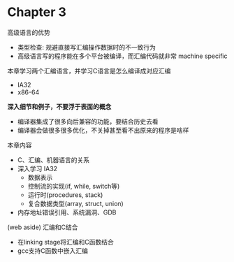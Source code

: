 # Chapter 3

高级语言的优势
- 类型检查: 规避直接写汇编操作数据时的不一致行为
- 高级语言写的程序能在多个平台被编译，而汇编代码就非常 machine specific

本章学习两个汇编语言，并学习C语言是怎么编译成对应汇编
- IA32
- x86-64

**深入细节和例子，不要浮于表面的概念**

- 编译器集成了很多向后兼容的功能，要结合历史去看
- 编译器会做很多很多优化，不关掉甚至看不出原来的程序是啥样

本章内容 
- C、汇编、机器语言的关系 
- 深入学习 IA32
  - 数据表示
  - 控制流的实现(if, while, switch等)
  - 运行时(procedures, stack)
  - 复合数据类型(array, struct, union)
- 内存地址错误引用、系统漏洞、GDB

(web aside) 汇编和C结合
- 在linking stage将汇编和C函数结合
- gcc支持C函数中嵌入汇编